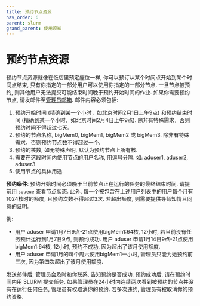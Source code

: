 ```yaml
---
title: 预约节点资源
nav_order: 6
parent: slurm
grand_parent: 使用须知
---
```


# 预约节点资源

预约节点资源就像在饭店里预定座位一样, 你可以预订从某个时间点开始到某个时间点结束, 只有你指定的一部分用户可以使用你指定的一部分节点. 一旦节点被预约, 则其他用户无法提交可能结束时间晚于预约开始时间的作业. 如果你需要预约节点, 请发邮件至[管理员邮箱](mailto:cash_admin@163.com). 邮件内容必须包括:

1. 预约开始时间 (精确到某一个小时，如北京时间2月1日上午9点) 和预约结束时间 (精确到某一个小时，如北京时间2月4日上午9点). 除非有特殊需求，否则预约时间不得超过七天.
2. 预约的节点名称, bigMem0, bigMem1, bigMem2 或 bigMem3. 除非有特殊需求，否则预约节点数不得超过一个.
3. 预约的核数, 如无特殊声明, 默认为预约节点上所有核.
4. 需要在这段时间内使用节点的用户名称, 用逗号分隔. 如: aduser1, aduser2, aduser3.
5. 使用节点的具体用途.

**预约条件**: 预约开始时间必须晚于当前节点正在运行的任务的最终结束时间, 请提前用 `squeue` 查看节点状态. 此外, 每一个被包含在上述用户列表中的用户每个月有1024核时的额度, 且预约次数不得超过3次. 若超出额度, 则需要提供导师知情且同意的证明.

例:

- 用户 aduser 申请1月7日9点-21点使用bigMem1:64核, 12小时, 若当前没有任务预计运行到1月7日9点, 则预约成功. 用户 aduser 申请1月14日9点-21点使用bigMem1:64核, 12小时, 预约不成功, 因为超出了该月使用额度.
- 用户 aduser 申请1月的每个周六使用bigMem1一小时, 管理员只能为她预约前三次, 因为第四次超出了该月使用额度.

发送邮件后, 管理员会及时和你联系, 告知预约是否成功. 预约成功后, 请在预约时间内用 SLURM 提交任务. 如果管理员在24小时内连续两次看到被预约的节点并没有在运行任何任务, 管理员有权取消你的预约. 若多次违约, 管理员有权取消你的预约资格.